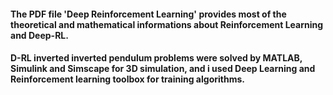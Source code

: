#### The PDF file 'Deep Reinforcement Learning' provides most of the theoretical and mathematical informations about Reinforcement Learning and Deep-RL.
#### D-RL inverted inverted pendulum problems were solved by MATLAB, Simulink and Simscape for 3D simulation, and i used Deep Learning and Reinforcement learning toolbox for training algorithms.
